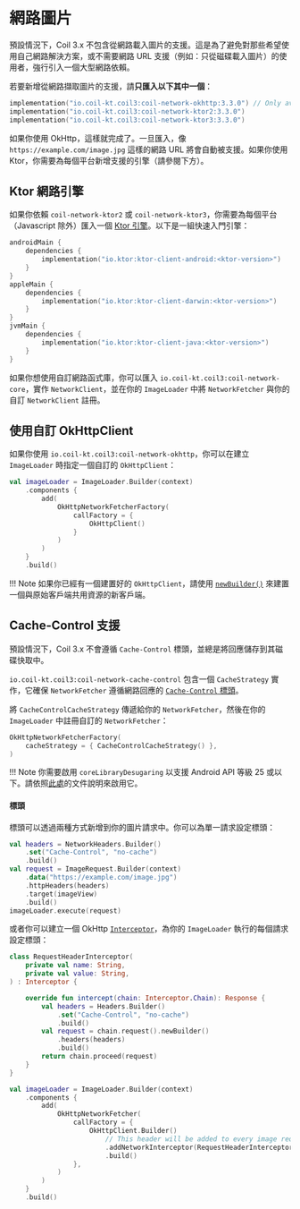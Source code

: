 # 網路圖片

預設情況下，Coil 3.x 不包含從網路載入圖片的支援。這是為了避免對那些希望使用自己網路解決方案，或不需要網路 URL 支援（例如：只從磁碟載入圖片）的使用者，強行引入一個大型網路依賴。

若要新增從網路擷取圖片的支援，請**只匯入以下其中一個**：

```kotlin
implementation("io.coil-kt.coil3:coil-network-okhttp:3.3.0") // Only available on Android/JVM.
implementation("io.coil-kt.coil3:coil-network-ktor2:3.3.0")
implementation("io.coil-kt.coil3:coil-network-ktor3:3.3.0")
```

如果你使用 OkHttp，這樣就完成了。一旦匯入，像 `https://example.com/image.jpg` 這樣的網路 URL 將會自動被支援。如果你使用 Ktor，你需要為每個平台新增支援的引擎（請參閱下方）。

## Ktor 網路引擎

如果你依賴 `coil-network-ktor2` 或 `coil-network-ktor3`，你需要為每個平台（Javascript 除外）匯入一個 [Ktor 引擎](https://ktor.io/docs/client-engines.html)。以下是一組快速入門引擎：

```kotlin
androidMain {
    dependencies {
        implementation("io.ktor:ktor-client-android:<ktor-version>")
    }
}
appleMain {
    dependencies {
        implementation("io.ktor:ktor-client-darwin:<ktor-version>")
    }
}
jvmMain {
    dependencies {
        implementation("io.ktor:ktor-client-java:<ktor-version>")
    }
}
```

如果你想使用自訂網路函式庫，你可以匯入 `io.coil-kt.coil3:coil-network-core`，實作 `NetworkClient`，並在你的 `ImageLoader` 中將 `NetworkFetcher` 與你的自訂 `NetworkClient` 註冊。

## 使用自訂 OkHttpClient

如果你使用 `io.coil-kt.coil3:coil-network-okhttp`，你可以在建立 `ImageLoader` 時指定一個自訂的 `OkHttpClient`：

```kotlin
val imageLoader = ImageLoader.Builder(context)
    .components {
        add(
            OkHttpNetworkFetcherFactory(
                callFactory = {
                    OkHttpClient()
                }
            )
        )
    }
    .build()
```

!!! Note
    如果你已經有一個建置好的 `OkHttpClient`，請使用 [`newBuilder()`](https://square.github.io/okhttp/5.x/okhttp/okhttp3/-ok-http-client/#customize-your-client-with-newbuilder) 來建置一個與原始客戶端共用資源的新客戶端。

## Cache-Control 支援

預設情況下，Coil 3.x 不會遵循 `Cache-Control` 標頭，並總是將回應儲存到其磁碟快取中。

`io.coil-kt.coil3:coil-network-cache-control` 包含一個 `CacheStrategy` 實作，它確保 `NetworkFetcher` 遵循網路回應的 [`Cache-Control` 標頭](https://developer.mozilla.org/en-US/docs/Web/HTTP/Headers/Cache-Control)。

將 `CacheControlCacheStrategy` 傳遞給你的 `NetworkFetcher`，然後在你的 `ImageLoader` 中註冊自訂的 `NetworkFetcher`：

```kotlin
OkHttpNetworkFetcherFactory(
    cacheStrategy = { CacheControlCacheStrategy() },
)
```

!!! Note
    你需要啟用 `coreLibraryDesugaring` 以支援 Android API 等級 25 或以下。請依照[此處](https://developer.android.com/studio/write/java8-support#library-desugaring)的文件說明來啟用它。

#### 標頭

標頭可以透過兩種方式新增到你的圖片請求中。你可以為單一請求設定標頭：

```kotlin
val headers = NetworkHeaders.Builder()
    .set("Cache-Control", "no-cache")
    .build()
val request = ImageRequest.Builder(context)
    .data("https://example.com/image.jpg")
    .httpHeaders(headers)
    .target(imageView)
    .build()
imageLoader.execute(request)
```

或者你可以建立一個 OkHttp [`Interceptor`](https://square.github.io/okhttp/interceptors/)，為你的 `ImageLoader` 執行的每個請求設定標頭：

```kotlin
class RequestHeaderInterceptor(
    private val name: String,
    private val value: String,
) : Interceptor {

    override fun intercept(chain: Interceptor.Chain): Response {
        val headers = Headers.Builder()
            .set("Cache-Control", "no-cache")
            .build()
        val request = chain.request().newBuilder()
            .headers(headers)
            .build()
        return chain.proceed(request)
    }
}

val imageLoader = ImageLoader.Builder(context)
    .components {
        add(
            OkHttpNetworkFetcher(
                callFactory = {
                    OkHttpClient.Builder()
                        // This header will be added to every image request.
                        .addNetworkInterceptor(RequestHeaderInterceptor("Cache-Control", "no-cache"))
                        .build()
                },
            )
        )
    }
    .build()